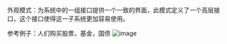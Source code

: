 外观模式：为系统中的一组接口提供一个一致的界面，此模式定义了一个高层接口，这个接口使得这一子系统更加容易使用。

参考例子：人们购买股票，基金，国债
![image](https://github.com/ZeroWM/Java-design-pattern/assets/32089940/ba1b2e95-5772-4f3d-be3d-e603c5480f19)
